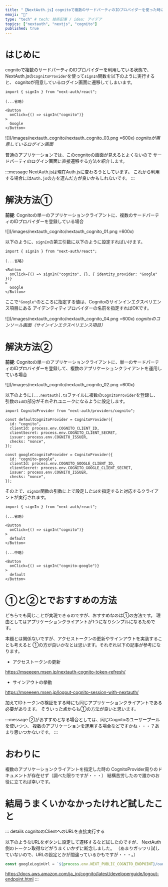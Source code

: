 ```yaml
---
title: "【NextAuth.js】cognitoで複数のサードパーティのIDプロバイダーを使った時に直接ソーシャルログインの画面に遷移する"
emoji: "🤖"
type: "tech" # tech: 技術記事 / idea: アイデア
topics: ["nextauth", "nextjs", "cognito"]
published: true
---
```


# はじめに

cognitoで複数のサードパーティのIDプロバイダーを利用している状態で、
NextAuth.jsの`CognitoProvider`を使って`signIn`関数を以下のように実行すると、
cognitoが用意しているログイン画面に遷移してしまいます。

```typescript: somefile.tsx
import { signIn } from "next-auth/react";

(...省略)

<Button
  onClick={() => signIn("cognito")}
>
  Google
</Button>
```

![](/images/nextauth_cognito/nextauth_cognito_03.png =600x)
*cognitoが用意しているログイン画面*

普通のアプリケーションでは、このcognitoの画面が見えるとよくないので
サードパーティのログイン画面に直接遷移する方法を紹介します。

:::message
NextAuth.jsは現在Auth.jsに変わろうとしています。
これから利用する場合には`Auth.js`の方を選んだ方が良いかもしれないです。
:::

# 解決方法①

**前提**: Cognitoの単一のアプリケーションクライアントに、複数のサードパーティのIDプロバイダーを登録している場合

![](/images/nextauth_cognito/nextauth_cognito_01.png =600x)


以下のように、`signIn`の第三引数に以下のように設定すればいけます。

```typescript: somefile.tsx
import { signIn } from "next-auth/react";

(...省略)

<Button
  onClick={() => signIn("cognito", {}, { identity_provider: "Google" })}
>
  Google
</Button>
```

ここで`"Google"`のところに指定する値は、Cognitoのサインインエクスペリエンス項目にある
アイデンティティプロバイダーの名前を指定すればOKです。

![](/images/nextauth_cognito/nextauth_cognito_04.png =600x)
*cognitoのコンソール画面（サインインエクスペリエンス項目）*

# 解決方法②

**前提**: Cognitoの単一のアプリケーションクライアントに、単一のサードパーティのIDプロバイダーを登録して、複数のアプリケーションクライアントを運用している場合

![](/images/nextauth_cognito/nextauth_cognito_02.png =600x)


以下のように`[...nextauth].ts`ファイルに複数の`CognitoProvider`を登録し、
引数の`id`の部分がそれぞれユニークになるように設定します。

```typescript: /pages/api/auth/[...nextauth].ts
import CognitoProvider from "next-auth/providers/cognito";

const defaultCognitoProvider = CognitoProvider({
  id: "cognito",
  clientId: process.env.COGNITO_CLIENT_ID,
  clientSecret: process.env.COGNITO_CLIENT_SECRET,
  issuer: process.env.COGNITO_ISSUER,
  checks: "nonce",
});

const googleCcognitoProvider = CognitoProvider({
  id: "cognito-google",
  clientId: process.env.COGNITO_GOOGLE_CLIENT_ID,
  clientSecret: process.env.COGNITO_GOOGLE_CLIENT_SECRET,
  issuer: process.env.COGNITO_ISSUER,
  checks: "nonce",
});

```

その上で、`signIn`関数の引数に上で設定した`id`を指定すると対応するクライアントが実行されます。

```typescript: somefile.tsx
import { signIn } from "next-auth/react";

(...省略)

<Button
  onClick={() => signIn("cognito")}
>
  default
</Button>

(...中略)

<Button
  onClick={() => signIn("cognito-google")}
>
  default
</Button>
```


# ①と②とでおすすめの方法

どちらでも同じことが実現できるのですが、おすすめなのは①の方法です。
理由としてはアプリケーションクライアントが1つになりシンプルになるためです。

本題とは関係ないですが、アクセストークンの更新やサインアウトを実装することも考えると
①の方が良いかなとは思います。それぞれ以下の記事が参考になります。

- アクセストークンの更新

https://mseeeen.msen.jp/nextauth-cognito-token-refresh/

- サインアウトの挙動

https://mseeeen.msen.jp/logout-cognito-session-with-nextauth/

加えてIDトークンの検証をする時にも同じアプリケーションクライアントである必要があります。
そういった点からも①の方法が良いと思います。


:::message
②がおすすめとなる場合としては、同じCognitoのユーザープールを使いつつ、
複数のアプリケーションを運用する場合などですかね・・・？あまり思いつかないです。
:::

# おわりに

複数のアプリケーションクライアントを指定した時の
CognitoProvider周りのドキュメントが存在せず（調べた限りですが・・・）
結構苦労したので誰かのお役に立てれば幸いです。


# 結局うまくいかなかったけれど試したこと

::: details cognitoのClientへのURLを直接実行する

以下のようなURLをボタンに設定して遷移するなど試したのですが、
NextAuth側のトークン取得などがうまくいかずに断念しました。
（あまりガッツリ試していないので、URLの設定とかが間違っているかもですが・・・。）

```typescript
const googleLoginUrl = `${process.env.NEXT_PUBLIC_COGNITO_ENDPOINT}/oauth2/authorize?identity_provider=Google&redirect_uri=${host}/api/auth/callback/cognito&response_type=CODE&client_id=${clientId}&scope=${scope}`;
```

https://docs.aws.amazon.com/ja_jp/cognito/latest/developerguide/logout-endpoint.html
:::